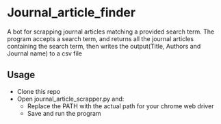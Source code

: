 # Journal_article_finder
A bot for scrapping journal articles matching a provided search term. The program accepts a search term, and returns all the journal articles containing the search term, then writes the output(Title, Authors and Journal name) to a csv file

## Usage
* Clone this repo
* Open journal_article_scrapper.py and:
    * Replace the PATH with the actual path for your chrome web driver
    * Save and run the program
